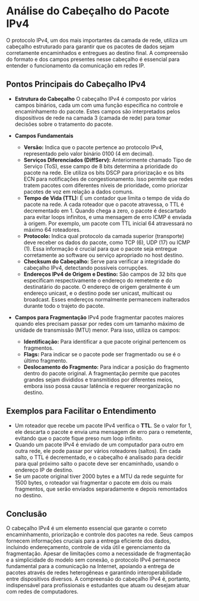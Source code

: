 # Análise do Cabeçalho do Pacote IPv4

O protocolo IPv4, um dos mais importantes da camada de rede, utiliza um cabeçalho estruturado para garantir que os pacotes de dados sejam corretamente encaminhados e entregues ao destino final. A compreensão do formato e dos campos presentes nesse cabeçalho é essencial para entender o funcionamento da comunicação em redes IP.

## Pontos Principais do Cabeçalho IPv4

* **Estrutura do Cabeçalho**
  O cabeçalho IPv4 é composto por vários campos binários, cada um com uma função específica no controle e encaminhamento do pacote. Estes campos são interpretados pelos dispositivos de rede na camada 3 (camada de rede) para tomar decisões sobre o tratamento do pacote.

* **Campos Fundamentais**

  * **Versão:** Indica que o pacote pertence ao protocolo IPv4, representado pelo valor binário 0100 (4 em decimal).
  * **Serviços Diferenciados (DiffServ):** Anteriormente chamado Tipo de Serviço (ToS), esse campo de 8 bits determina a prioridade do pacote na rede. Ele utiliza os bits DSCP para priorização e os bits ECN para notificações de congestionamento. Isso permite que redes tratem pacotes com diferentes níveis de prioridade, como priorizar pacotes de voz em relação a dados comuns.
  * **Tempo de Vida (TTL):** É um contador que limita o tempo de vida do pacote na rede. A cada roteador que o pacote atravessa, o TTL é decrementado em 1. Quando chega a zero, o pacote é descartado para evitar loops infinitos, e uma mensagem de erro ICMP é enviada à origem. Por exemplo, um pacote com TTL inicial 64 atravessará no máximo 64 roteadores.
  * **Protocolo:** Indica qual protocolo da camada superior (transporte) deve receber os dados do pacote, como TCP (6), UDP (17) ou ICMP (1). Essa informação é crucial para que o pacote seja entregue corretamente ao software ou serviço apropriado no host destino.
  * **Checksum do Cabeçalho:** Serve para verificar a integridade do cabeçalho IPv4, detectando possíveis corrupções.
  * **Endereços IPv4 de Origem e Destino:** São campos de 32 bits que especificam respectivamente o endereço do remetente e do destinatário do pacote. O endereço de origem geralmente é um endereço unicast, e o destino pode ser unicast, multicast ou broadcast. Esses endereços normalmente permanecem inalterados durante todo o trajeto do pacote.

* **Campos para Fragmentação**
  IPv4 pode fragmentar pacotes maiores quando eles precisam passar por redes com um tamanho máximo de unidade de transmissão (MTU) menor. Para isso, utiliza os campos:

  * **Identificação:** Para identificar a que pacote original pertencem os fragmentos.
  * **Flags:** Para indicar se o pacote pode ser fragmentado ou se é o último fragmento.
  * **Deslocamento do Fragmento:** Para indicar a posição do fragmento dentro do pacote original.
    A fragmentação permite que pacotes grandes sejam divididos e transmitidos por diferentes meios, embora isso possa causar latência e requerer reorganização no destino.

## Exemplos para Facilitar o Entendimento

* Um roteador que recebe um pacote IPv4 verifica o **TTL**. Se o valor for 1, ele descarta o pacote e envia uma mensagem de erro para o remetente, evitando que o pacote fique preso num loop infinito.
* Quando um pacote IPv4 é enviado de um computador para outro em outra rede, ele pode passar por vários roteadores (saltos). Em cada salto, o TTL é decrementado, e o cabeçalho é analisado para decidir para qual próximo salto o pacote deve ser encaminhado, usando o endereço IP de destino.
* Se um pacote original tiver 2000 bytes e a MTU da rede seguinte for 1500 bytes, o roteador vai fragmentar o pacote em dois ou mais fragmentos, que serão enviados separadamente e depois remontados no destino.

## Conclusão

O cabeçalho IPv4 é um elemento essencial que garante o correto encaminhamento, priorização e controle dos pacotes na rede. Seus campos fornecem informações cruciais para a entrega eficiente dos dados, incluindo endereçamento, controle de vida útil e gerenciamento da fragmentação. Apesar de limitações como a necessidade de fragmentação e a simplicidade do modelo sem conexão, o protocolo IPv4 permanece fundamental para a comunicação na Internet, apoiando a entrega de pacotes através de redes heterogêneas e garantindo interoperabilidade entre dispositivos diversos. A compreensão do cabeçalho IPv4 é, portanto, indispensável para profissionais e estudantes que atuam ou desejam atuar com redes de computadores.